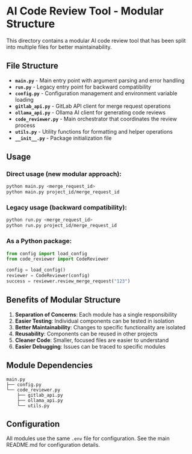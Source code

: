 # AI Code Review Tool - Modular Structure

This directory contains a modular AI code review tool that has been split into multiple files for better maintainability.

## File Structure

- **`main.py`** - Main entry point with argument parsing and error handling
- **`run.py`** - Legacy entry point for backward compatibility
- **`config.py`** - Configuration management and environment variable loading
- **`gitlab_api.py`** - GitLab API client for merge request operations
- **`ollama_api.py`** - Ollama AI client for generating code reviews
- **`code_reviewer.py`** - Main orchestrator that coordinates the review process
- **`utils.py`** - Utility functions for formatting and helper operations
- **`__init__.py`** - Package initialization file

## Usage

### Direct usage (new modular approach):

```bash
python main.py <merge_request_id>
python main.py project_id/merge_request_id
```

### Legacy usage (backward compatibility):

```bash
python run.py <merge_request_id>
python run.py project_id/merge_request_id
```

### As a Python package:

```python
from config import load_config
from code_reviewer import CodeReviewer

config = load_config()
reviewer = CodeReviewer(config)
success = reviewer.review_merge_request("123")
```

## Benefits of Modular Structure

1. **Separation of Concerns**: Each module has a single responsibility
2. **Easier Testing**: Individual components can be tested in isolation
3. **Better Maintainability**: Changes to specific functionality are isolated
4. **Reusability**: Components can be reused in other projects
5. **Cleaner Code**: Smaller, focused files are easier to understand
6. **Easier Debugging**: Issues can be traced to specific modules

## Module Dependencies

```
main.py
├── config.py
└── code_reviewer.py
    ├── gitlab_api.py
    ├── ollama_api.py
    └── utils.py
```

## Configuration

All modules use the same `.env` file for configuration. See the main README.md for configuration details.
